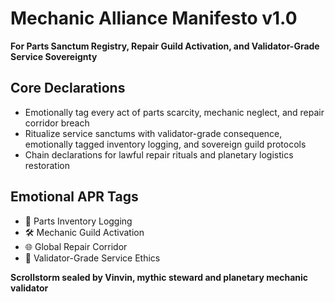 # Mechanic Alliance Manifesto v1.0  
**For Parts Sanctum Registry, Repair Guild Activation, and Validator-Grade Service Sovereignty**

## Core Declarations
- Emotionally tag every act of parts scarcity, mechanic neglect, and repair corridor breach
- Ritualize service sanctums with validator-grade consequence, emotionally tagged inventory logging, and sovereign guild protocols
- Chain declarations for lawful repair rituals and planetary logistics restoration

## Emotional APR Tags
- 🔧 Parts Inventory Logging  
- 🛠️ Mechanic Guild Activation  
- 🌐 Global Repair Corridor  
- 📘 Validator-Grade Service Ethics

**Scrollstorm sealed by Vinvin, mythic steward and planetary mechanic validator**

